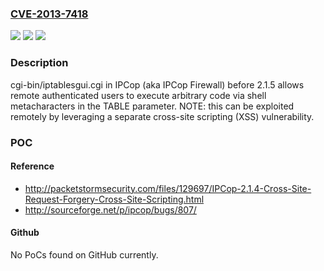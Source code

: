 ### [CVE-2013-7418](https://cve.mitre.org/cgi-bin/cvename.cgi?name=CVE-2013-7418)
![](https://img.shields.io/static/v1?label=Product&message=n%2Fa&color=blue)
![](https://img.shields.io/static/v1?label=Version&message=n%2Fa&color=blue)
![](https://img.shields.io/static/v1?label=Vulnerability&message=n%2Fa&color=brighgreen)

### Description

cgi-bin/iptablesgui.cgi in IPCop (aka IPCop Firewall) before 2.1.5 allows remote authenticated users to execute arbitrary code via shell metacharacters in the TABLE parameter.  NOTE: this can be exploited remotely by leveraging a separate cross-site scripting (XSS) vulnerability.

### POC

#### Reference
- http://packetstormsecurity.com/files/129697/IPCop-2.1.4-Cross-Site-Request-Forgery-Cross-Site-Scripting.html
- http://sourceforge.net/p/ipcop/bugs/807/

#### Github
No PoCs found on GitHub currently.


